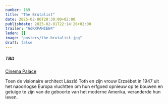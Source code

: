 ```yaml
---
number: 169
title: "The Brutalist"
date: 2025-02-06T20:30:00+02:00
publishdate: 2025-02-01T22:14:26+02:00
trailer: "GdRXPAHIEW4"
leden: []
image: "posters/the-brutalist.jpg"
draft: false
---
```


##### TBD

[Cinema Palace](https://cinema-palace.be/nl/film/brutalist)

Toen de visionaire architect László Toth en zijn vrouw Erzsébet in 1947 uit
het naoorlogse Europa vluchtten om hun erfgoed opnieuw op te bouwen en
getuige te zijn van de geboorte van het moderne Amerika, veranderde hun leven.
<!--more-->
